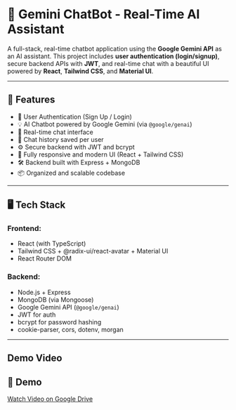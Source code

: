 # 💬 Gemini ChatBot - Real-Time AI Assistant

A full-stack, real-time chatbot application using the **Google Gemini API** as an AI assistant. This project includes **user authentication (login/signup)**, secure backend APIs with **JWT**, and real-time chat with a beautiful UI powered by **React**, **Tailwind CSS**, and **Material UI**.

---

## 🚀 Features

- 🔐 User Authentication (Sign Up / Login)
- 💡 AI Chatbot powered by Google Gemini (via `@google/genai`)
- 💬 Real-time chat interface
- 🧠 Chat history saved per user
- ⚙️ Secure backend with JWT and bcrypt
- 🌈 Fully responsive and modern UI (React + Tailwind CSS)
- 🛠️ Backend built with Express + MongoDB
- 📦 Organized and scalable codebase

---

## 🖥️ Tech Stack

### Frontend:
- React (with TypeScript)
- Tailwind CSS + @radix-ui/react-avatar + Material UI
- React Router DOM

### Backend:
- Node.js + Express
- MongoDB (via Mongoose)
- Google Gemini API (`@google/genai`)
- JWT for auth
- bcrypt for password hashing
- cookie-parser, cors, dotenv, morgan

---

## Demo Video
## 🎥 Demo

[Watch Video on Google Drive](https://drive.google.com/file/d/13sgH1I_YXbIZJCt6LTSy96i5tHXi_nqE/view?usp=sharing)
